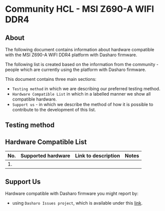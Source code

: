 # Community HCL - MSI Z690-A WIFI DDR4

## About

The following document contains information about hardware compatible
with the MSI Z690-A WIFI DDR4 platform with Dasharo firmware.

The following list is created based on the information from the
community - people which are currently using the platform with Dasharo
firmware.

This document contains three main sections:
- `Testing method` in which we are describing our preferred testing method.
- `Hardware Compatible List` in which in a labelled manner we show all
    compatible hardware.
- `Support us` - in which we describe the method of how it is possible to
    contribute to the development of this list.

## Testing method



## Hardware Compatible List

| No.  | Supported hardware                                | Link to description | Notes               |
|:-----|:--------------------------------------------------|:-------------------:|:-------------------:|
| 1.   |                                                   |                     |                     |

## Support Us

Hardware compatible with Dasharo firmware you might report by:
- using `Dasharo Issues project`, which is available under this
    [link](https://github.com/Dasharo/dasharo-issues/issues).
